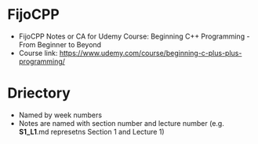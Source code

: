 # FijoCPP
- FijoCPP Notes or CA for Udemy Course: Beginning C++ Programming - From Beginner to Beyond
- Course link: https://www.udemy.com/course/beginning-c-plus-plus-programming/

# Driectory    
- Named by week numbers
- Notes are named with section number and lecture number (e.g. **S1_L1**.md represetns Section 1 and Lecture 1)
